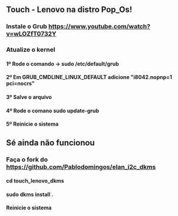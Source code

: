 ## Touch - Lenovo na distro Pop_Os!

### Instale o Grub https://www.youtube.com/watch?v=wLOZfT0732Y

### Atualize o kernel
#### 1º Rode o comando -> sudo <editor de sua preferencia/> /etc/default/grub
#### 2º Em GRUB_CMDLINE_LINUX_DEFAULT adicione "i8042.nopnp=1 pci=nocrs"
#### 3º Salve o arquivo
#### 4º Rode o comano sudo update-grub
#### 5º Reinicie o sistema

## Sé ainda não funcionou

### Faça o fork do https://github.com/Pablodomingos/elan_i2c_dkms
#### cd touch_lenovo_dkms
#### sudo dkms install .
#### Reinicie o sistema
